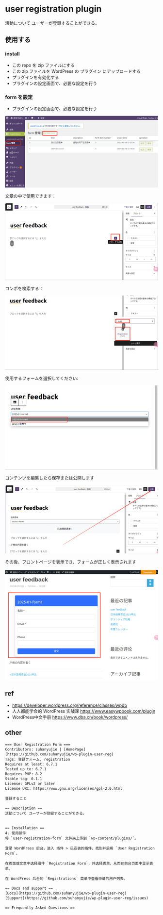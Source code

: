 
# user registration plugin
活動について ユーザーが登録することができる。

## 使用する
### install
* この repo を zip ファイルにする
* この zip ファイルを WordPress の プラグイン にアップロードする
* プラグインを有効化する
* プラグインの設定画面で、必要な設定を行う

### form を設定
* プラグインの設定画面で、必要な設定を行う

![](./docs/image1/admin-form1.png)

文章の中で使用できます：

![](./docs/image1/admin-form-template-using1.png)

コンポを検索する：

![](./docs/image1/admin-form-template-using2.png)

使用するフォームを選択してください:

![](./docs/image1/admin-form-template-using3.png)

コンテンツを編集したら保存または公開します

![](./docs/image1/admin-form-template-using4.png)

その後、フロントページを表示でき、フォームが正しく表示されます

![](./docs/image1/admin-form-template-using5.png)   


## ref
- https://developer.wordpress.org/reference/classes/wpdb
- 人人都能学会的 WordPress 实战课 https://www.easywpbook.com/plugin
- WordPress中文手册 https://www.dba.cn/book/wordpress/

## other

```
=== User Registration Form ===
Contributors: suhanyujie | [HomePage](https://github.com/suhanyujie/wp-plugin-user-reg)
Tags: 登録フォーム, registration
Requires at least: 6.7.1
Tested up to: 6.7.1
Requires PHP: 8.2
Stable tag: 0.1.1
License: GPLv2 or later
License URI: https://www.gnu.org/licenses/gpl-2.0.html

登録すること

== Description ==
活動について ユーザーが登録することができる。


== Installation ==
4. 使用插件
将 `user-registration-form` 文件夹上传到 `wp-content/plugins/`。

登录 WordPress 后台，进入 插件 > 已安装的插件，找到并启用 `User Registration Form`。

在页面或文章中选择组件 `Registration Form`，并选择表单，从而在前台页面中显示表单。

在 WordPress 后台的 `Registrations` 菜单中查看申请的用户列表。

== Docs and support ==
[Docs](https://github.com/suhanyujie/wp-plugin-user-reg)
[Support](https://github.com/suhanyujie/wp-plugin-user-reg/issues)

== Frequently Asked Questions ==

```